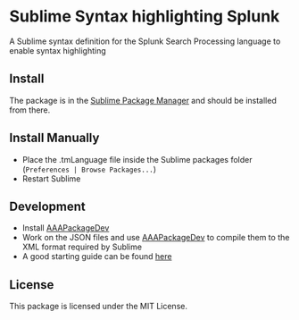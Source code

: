 # Sublime Syntax highlighting Splunk
A Sublime syntax definition for the Splunk Search Processing language to enable syntax highlighting

## Install
The package is in the [Sublime Package Manager](https://sublime.wbond.net/packages/Splunk%20Syntax) and should be installed from there.

## Install Manually
* Place the .tmLanguage file inside the Sublime packages folder (`Preferences | Browse Packages...`)
* Restart Sublime

## Development
* Install [AAAPackageDev](https://github.com/SublimeText/AAAPackageDev)
* Work on the JSON files and use [AAAPackageDev](https://github.com/SublimeText/AAAPackageDev) to compile them to the XML format required by Sublime
* A good starting guide can be found [here](http://docs.sublimetext.info/en/latest/extensibility/syntaxdefs.html)

## License
This package is licensed under the MIT License.
